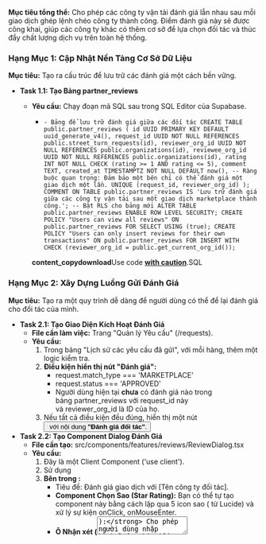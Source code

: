 **Mục tiêu tổng thể:** Cho phép các công ty vận tải đánh giá lẫn nhau sau mỗi giao dịch ghép lệnh chéo công ty thành công. Điểm đánh giá này sẽ được công khai, giúp các công ty khác có thêm cơ sở để lựa chọn đối tác và thúc đẩy chất lượng dịch vụ trên toàn hệ thống.

### **Hạng Mục 1: Cập Nhật Nền Tảng Cơ Sở Dữ Liệu**

**Mục tiêu:** Tạo ra cấu trúc để lưu trữ các đánh giá một cách bền vững.

- **Task 1.1: Tạo Bảng partner_reviews**
    - **Yêu cầu:** Chạy đoạn mã SQL sau trong SQL Editor của Supabase.
        - `- Bảng để lưu trữ đánh giá giữa các đối tác
        CREATE TABLE public.partner_reviews ( id UUID PRIMARY KEY DEFAULT uuid_generate_v4(), request_id UUID NOT NULL REFERENCES public.street_turn_requests(id), reviewer_org_id UUID NOT NULL REFERENCES public.organizations(id), reviewee_org_id UUID NOT NULL REFERENCES public.organizations(id), rating INT NOT NULL CHECK (rating >= 1 AND rating <= 5), comment TEXT, created_at TIMESTAMPTZ NOT NULL DEFAULT now(), -- Ràng buộc quan trọng: Đảm bảo một bên chỉ có thể đánh giá một giao dịch một lần. UNIQUE (request_id, reviewer_org_id)
        );
        COMMENT ON TABLE public.partner_reviews IS 'Lưu trữ đánh giá giữa các công ty vận tải sau một giao dịch marketplace thành công.';
        -- Bật RLS cho bảng mới
        ALTER TABLE public.partner_reviews ENABLE ROW LEVEL SECURITY;
        CREATE POLICY "Users can view all reviews" ON public.partner_reviews FOR SELECT USING (true);
        CREATE POLICY "Users can only insert reviews for their own transactions" ON public.partner_reviews FOR INSERT WITH CHECK (reviewer_org_id = public.get_current_org_id());`
        
        **content_copydownload**Use code [**with caution**](https://support.google.com/legal/answer/13505487).SQL
        

### **Hạng Mục 2: Xây Dựng Luồng Gửi Đánh Giá**

**Mục tiêu:** Tạo ra một quy trình dễ dàng để người dùng có thể để lại đánh giá cho đối tác của mình.

- **Task 2.1: Tạo Giao Diện Kích Hoạt Đánh Giá**
    - **File cần làm việc:** Trang "Quản lý Yêu cầu" (/requests).
    - **Yêu cầu:**
        1. Trong bảng "Lịch sử các yêu cầu đã gửi", với mỗi hàng, thêm một logic kiểm tra.
        2. **Điều kiện hiển thị nút "Đánh giá":**
            - request.match_type === 'MARKETPLACE'
            - request.status === 'APPROVED'
            - Người dùng hiện tại **chưa** có đánh giá nào trong bảng partner_reviews với request_id này và reviewer_org_id là ID của họ.
        3. Nếu tất cả điều kiện đều đúng, hiển thị một nút <Button variant="outline"> với nội dung **"Đánh giá đối tác"**.
- **Task 2.2: Tạo Component Dialog Đánh Giá**
    - **File cần tạo:** src/components/features/reviews/ReviewDialog.tsx
    - **Yêu cầu:**
        1. Đây là một Client Component ('use client').
        2. Sử dụng <Dialog> của Shadcn/ui. Nút "Đánh giá đối tác" sẽ là <DialogTrigger>.
        3. **Bên trong <DialogContent>:**
            - Tiêu đề: Đánh giá giao dịch với [Tên công ty đối tác].
            - **Component Chọn Sao (Star Rating):** Bạn có thể tự tạo component này bằng cách lặp qua 5 icon sao (<Star /> từ Lucide) và xử lý sự kiện onClick, onMouseEnter.
            - **Ô Nhận xét (<Textarea>):** Cho phép người dùng nhập bình luận chi tiết.
            - **Nút Gửi (<Button>):** "Gửi Đánh Giá".
        4. Sử dụng useState hoặc react-hook-form để quản lý trạng thái của form (số sao được chọn, nội dung bình luận).
- **Task 2.3: Tạo Server Action submitReview**
    - **File:** src/app/actions.ts (hoặc file action riêng).
    - **Yêu cầu:**
        - Action này nhận các tham số: requestId: string, revieweeOrgId: string, rating: number, comment: string | null.
        - **Logic bên trong:**
            1. Lấy thông tin reviewer_org_id từ người dùng đang đăng nhập.
            2. Thực hiện INSERT dữ liệu vào bảng partner_reviews.
            3. Xử lý lỗi nếu có.
            4. Gọi revalidatePath('/requests') để làm mới trang quản lý yêu cầu, khiến nút "Đánh giá" biến mất sau khi đã đánh giá thành công.

### **Hạng Mục 3: Hiển Thị Điểm Uy Tín Ra Thị Trường**

**Mục tiêu:** Công khai hóa điểm đánh giá để tăng tính minh bạch và tin cậy cho toàn bộ thị trường.

- **Task 3.1: Tạo Hàm CSDL để Tổng Hợp Đánh Giá**
    - **Mục tiêu:** Tạo một hàm PostgreSQL hiệu quả để lấy cả điểm trung bình và tổng số lượt đánh giá.
    - **Yêu cầu:** Chạy mã SQL sau trong SQL Editor của Supabase.
        
        `CREATE OR REPLACE FUNCTION get_org_rating_details(org_id UUID)
        RETURNS jsonb AS $$
        BEGIN
            RETURN (
                SELECT jsonb_build_object(
                    'average_rating', AVG(rating),
                    'review_count', COUNT(id)
                )
                FROM public.partner_reviews
                WHERE reviewee_org_id = org_id
            );
        END;
        $$ LANGUAGE plpgsql;`
        
        **content_copydownload**Use code [**with caution**](https://support.google.com/legal/answer/13505487).SQL
        
- **Task 3.2: Tích Hợp vào Trang Marketplace**
    - **File:** src/app/(main)/marketplace/page.tsx
    - **Yêu cầu:**
        1. **Cập nhật logic fetch dữ liệu:** Khi bạn lấy danh sách các "Lệnh Giao Trả", với mỗi lệnh, hãy thực hiện một lệnh gọi rpc để lấy chi tiết đánh giá cho công ty chào bán.
            
            `// Ví dụ trong logic fetch dữ liệu của bạn
            const { data: listings, error } = await supabase
              .from('import_containers')
              .select('*, organizations(*), ...');
            
            // Sau đó, với mỗi listing, gọi RPC
            for (const listing of listings) {
              const { data: ratingDetails } = await supabase.rpc('get_org_rating_details', {
                org_id: listing.organizations.id
              });
              listing.ratingDetails = ratingDetails;
            }`
            
            **content_copydownload**Use code [**with caution**](https://support.google.com/legal/answer/13505487).TypeScript
            
        2. **Hiển thị trên giao diện:** Trong component bảng MarketplaceListingsTable.tsx, bên cạnh tên công ty, hãy hiển thị thông tin này.
            - Tạo một component nhỏ RatingDisplay.tsx để tái sử dụng.
            - **Logic hiển thị:**
                - Nếu review_count > 0, hiển thị: ⭐ ${average_rating.toFixed(1)} (${review_count} đánh giá).
                - Nếu review_count === 0, hiển thị: "Chưa có đánh giá".

---

**Next Step (Bước Tiếp Theo):**

Sau khi hoàn thành hệ thống đánh giá, Thị trường của chúng ta đã trở nên đáng tin cậy hơn rất nhiều. Bước đi tiếp theo sẽ là **làm giàu thêm cho công cụ khám phá** của người dùng.

1. **Nâng Cấp Bộ Lọc:** Bổ sung thêm các bộ lọc mới vào trang Marketplace, chẳng hạn như:
    - **Lọc theo Đánh giá:** "Chỉ hiển thị các cơ hội từ đối tác có điểm đánh giá từ 4 sao trở lên".
    - **Lọc theo Khung thời gian:** Cho phép người dùng tìm kiếm các cơ hội có sẵn trong một khoảng ngày cụ thể.
2. **Xây dựng Hệ thống Thông báo Gợi ý Chủ động** như đã đề cập, để hệ thống tự tìm kiếm và mang cơ hội đến cho người dùng.